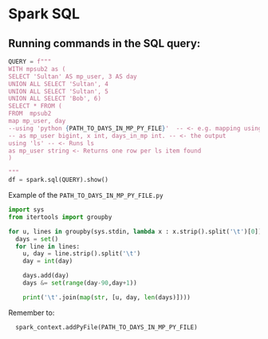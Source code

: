 # Spark SQL

## Running commands in the SQL query:

```python
QUERY = f"""
WITH mpsub2 as (
SELECT 'Sultan' AS mp_user, 3 AS day
UNION ALL SELECT 'Sultan', 4
UNION ALL SELECT 'Sultan', 5
UNION ALL SELECT 'Bob', 6)
SELECT * FROM (
FROM  mpsub2
map mp_user, day
--using 'python {PATH_TO_DAYS_IN_MP_PY_FILE}'  -- <- e.g. mapping using a file
-- as mp_user bigint, x int, days_in_mp int. -- <- the output
using 'ls' -- <- Runs ls
as mp_user string <- Returns one row per ls item found
)

"""
df = spark.sql(QUERY).show()
```
Example of the `PATH_TO_DAYS_IN_MP_PY_FILE.py`

```python
import sys
from itertools import groupby

for u, lines in groupby(sys.stdin, lambda x : x.strip().split('\t')[0]):
  days = set()
  for line in lines:
    u, day = line.strip().split('\t')
    day = int(day)

    days.add(day)
    days &= set(range(day-90,day+1))

    print('\t'.join(map(str, [u, day, len(days)])))
```

Remember to:

```python
  spark_context.addPyFile(PATH_TO_DAYS_IN_MP_PY_FILE)
```

